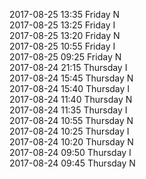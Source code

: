 2017-08-25 13:35 Friday  N  
2017-08-25 13:25 Friday  I  
2017-08-25 13:20 Friday  N  
2017-08-25 10:55 Friday  I  
2017-08-25 09:25 Friday  N  
2017-08-24 21:15 Thursday  I  
2017-08-24 15:45 Thursday  N  
2017-08-24 15:40 Thursday  I  
2017-08-24 11:40 Thursday  N  
2017-08-24 11:35 Thursday  I  
2017-08-24 10:55 Thursday  N  
2017-08-24 10:25 Thursday  I  
2017-08-24 10:20 Thursday  N  
2017-08-24 09:50 Thursday  I  
2017-08-24 09:45 Thursday  N  
